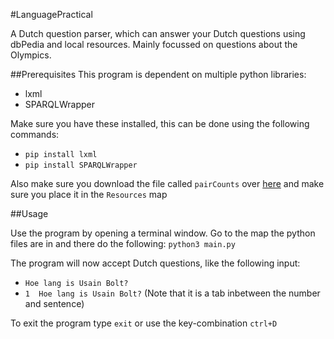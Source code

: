 #LanguagePractical

A Dutch question parser, which can answer your Dutch questions using dbPedia and local resources. 
Mainly focussed on questions about the Olympics.

##Prerequisites
This program is dependent on multiple python libraries:
- lxml
- SPARQLWrapper

Make sure you have these installed, this can be done using the following commands:
- `pip install lxml`
- `pip install SPARQLWrapper`

Also make sure you download the file called `pairCounts` over [here](http://spotlight.sztaki.hu/downloads/latest_data/nl.tar.gz) and make sure you place it in the `Resources` map

##Usage

Use the program by opening a terminal window. Go to the map the python files are in and there do the following:
`python3 main.py`

The program will now accept Dutch questions, like the following input:
- `Hoe lang is Usain Bolt?`
- `1  Hoe lang is Usain Bolt?` (Note that it is a tab inbetween the number and sentence)

To exit the program type `exit` or use the key-combination `ctrl+D`

